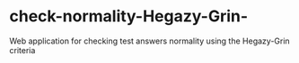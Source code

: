 # check-normality-Hegazy-Grin-
Web application for checking test answers normality using the Hegazy-Grin criteria
